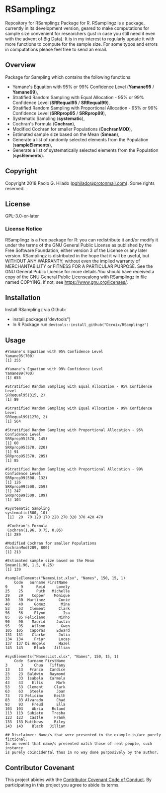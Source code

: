 # RSamplingz
Repository for RSamplingz Package for R. RSamplingz is a package, currently in its development version, geared to make computations for sample size convenient for researchers (just in case you still need it even with the advent of Big Data). It is in my interest to regularly update it with more functions to compute for the sample size. For some typos and errors in computations please feel free to send an email. 
## Overview
Package for Sampling which contains the following functions: 
* Yamane's Equation with 95% or 99% Confidence Level (**Yamane95** / **Yamane99**), 
* Stratified Random Sampling with Equal Allocation - 95% or 99% Confidence Level (**SRRequal95** / **SRRequal99**), 
* Stratified Random Sampling with Proportional Allocation - 95% or 99% Confidence Level (**SRRprop95** / **SRRprop99**), 
* Systematic Sampling (**systematic**), 
* Cochran's Formula (**Cochran**), 
* Modified Cochran for smaller Populations (**CochranMOD**),
* Estimated sample size based on the Mean (**Smean**),
* Generate a list of randomly selected elements from the Population (**sampleElements**),
* Generate a list of systematically selected elements from the Population (**sysElements**).
## Copyright
Copyright 2018 Paolo G. Hilado (pghilado@protonmail.com). Some rights reserved. 
## License
GPL-3.0-or-later
### License Notice
RSamplingz is a free package for R: you can redistribute it and/or modify
it under the terms of the GNU General Public License as published by the Free Software Foundation, either version 3 of the License or any later version. RSamplingz is distributed in the hope that it will be useful, but WITHOUT ANY WARRANTY; without even the implied warranty of MERCHANTABILITY or FITNESS FOR A PARTICULAR PURPOSE. See the GNU General Public License for more details.You should have received a copy of the GNU General Public Licensealong with RSamplingz in file named COPYING. If not, see <https://www.gnu.org/licenses/>.
## Installation
Install RSamplingz via Github:
* install.packages("devtools")
* In R Package run ```devtools::install_github("Dcroix/RSamplingz")```
## Usage
```library(RSamplingz)
#Yamane's Equation with 95% Confidence Level
Yamane95(700)
[1] 255

#Yamane's Equation with 99% Confidence Level
Yamane99(700)
[1] 655

#Stratified Random Sampling with Equal Allocation - 95% Confidence Level
SRRequal95(315, 2)
[1] 89

#Stratified Random Sampling with Equal Allocation - 99% Confidence Level
SRRequal99(1270, 2)
[1] 564

#Stratified Random Sampling with Proportional Allocation - 95% Confidence Level
SRRprop95(570, 145)
[1] 60
SRRprop95(570, 220)
[1] 91
SRRprop95(570, 205)
[1] 85

#Stratified Random Sampling with Proportional Allocation - 99% Confidence Level
SRRprop99(500, 132)
[1] 126
SRRprop99(500, 259)
[1] 247
SRRprop99(500, 109)
[1] 104

#Systematic Sampling
systematic(500, 10)
 [1]  20  70 120 170 220 270 320 370 420 470
 
 #Cochran's Formula
 Cochran(1.96, 0.75, 0.05)
[1] 289

#Modified Cochran for smaller Populations
CochranMod(289, 800)
[1] 213

#Estimated sample size based on the Mean
Smean(1.96, 1.5, 0.25)
[1] 139

#sampleElements("NamesList.xlsx", "Names", 150, 15, 1)
    Code   Surname FirstName
9      9      Reid     Lovely
25    25      Puth   Michelle
29    29    Copper    Monique
30    30  Martinez      Conie
40    40     Gomez       Mina
53    53   Clement      Clark
56    56     Flynn        Isa
85    85 Feliciano      Minho
90    90    Madrid     Justin
95    95    Wilson       Gwen
105  105   Caporas     Edward
131  131    Clarke      Julia
134  134     Friar      Lucas
137  137 Di Angelo      Hazel
143  143     Black    Jillian

#sysElements("NamesList.xlsx", "Names", 150, 15, 1)
    Code  Surname FirstName
3      3     Chua   Tiffany
13    13   Franco   Candice
23    23  Baldwin   Raymond
33    33  Isabela   Carmela
43    43    Ellis      Mark
53    53  Clement     Clark
63    63   Steele      Joan
73    73 Felicimo     Keith
83    83 Alvarado      Chad
93    93    Freud      Ella
103  103    Abria    Roland
113  113  Subiate    Tresha
123  123   Castle     Frank
133  133 Matthews     Riley
143  143    Black   Jillian

## Disclaimer: Name/s that were presented in the example is/are purely fictional.
In an event that name/s presented match those of real people, such instance
is purely coincidental thus in no way done purposively by the author.
```

## Contributor Covenant
This project abides with the [Contributor Covenant Code of Conduct](https://www.contributor-covenant.org/version/1/4/code-of-conduct.md). By participating in this project you agree to abide its terms.

